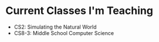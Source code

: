 # Current Classes I'm Teaching
- CS2: Simulating the Natural World
- CS8-3: Middle School Computer Science
